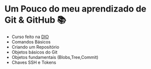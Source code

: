 # Um Pouco do meu aprendizado de Git & GitHub :books:

- Curso feito na [DIO](https://www.dio.me) 
- Comandos Básicos
- Criando um Repositório
- Objetos básicos do Git 
- Objetos fundamentais (Blobs,Tree,Commit)
- Chaves SSH e Tokens

